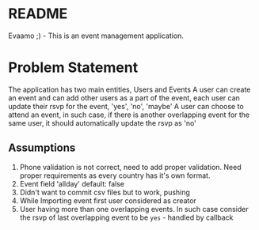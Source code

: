 # README

Evaamo ;) - This is an event management application. 

# Problem Statement
The application has two main entities, Users and Events
A user can create an event and can add other users as a part of the event, each user can update their rsvp for the event, 'yes', 'no', 'maybe'
A user can choose to attend an event, in such case, if there is another overlapping event for the same user, it should automatically update the rsvp as 'no'


## Assumptions

1. Phone validation is not correct, need to add proper validation. Need proper requirements as every country has it's own format.
2. Event field 'allday' default: false
3. Didn't want to commit csv files but to work, pushing
4. While Importing event first user considered as creator
5. User having more than one overlapping events. In such case consider the rsvp of last overlapping event to be `yes` - handled by callback